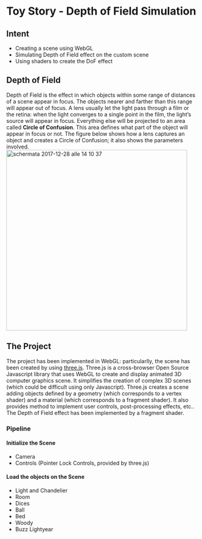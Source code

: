 # Toy Story - Depth of Field Simulation

## Intent
- Creating a scene using WebGL
- Simulating Depth of Field effect on the custom scene
- Using shaders to create the DoF effect

## Depth of Field
Depth of Field is the effect in which objects within some range of distances of a scene appear in focus. The objects nearer and farther than this range will appear out of focus.
A lens usually let the light pass through a film or the retina: when the light converges to a single point in the film, the light’s source will appear in focus. Everything else will be projected to an area called **Circle of Confusion**.
This area defines what part of the object will appear in focus or not.
The figure below shows how a lens captures an object and creates a Circle of Confusion; it also shows the parameters involved.
<img width="475" alt="schermata 2017-12-28 alle 14 10 37" src="https://user-images.githubusercontent.com/29773493/34454880-8076ea96-ed74-11e7-9d34-6f7bbaa19d4a.png">

## The Project
The project has been implemented in WebGL: particularlly, the scene has been created by using [three.js](https://threejs.org). Three.js is a cross-browser Open Source Javascript library that uses WebGL to create and display animated 3D computer graphics scene. It simplifies the creation of complex 3D scenes (which could be difficult using only Javascript).
Three.js creates a scene adding objects defined by a geometry (which corresponds to a vertex shader) and a material (which corresponds to a fragment shader).
It also provides method to implement user controls, post-processing effects, etc..
The Depth of Field effect has been implemented by a fragment shader.

### Pipeline
#### Initialize the Scene
- Camera
- Controls (Pointer Lock Controls, provided by three.js)
#### Load the objects on the Scene
- Light and Chandelier
- Room
- Dices
- Ball
- Bed
- Woody
- Buzz Lightyear
